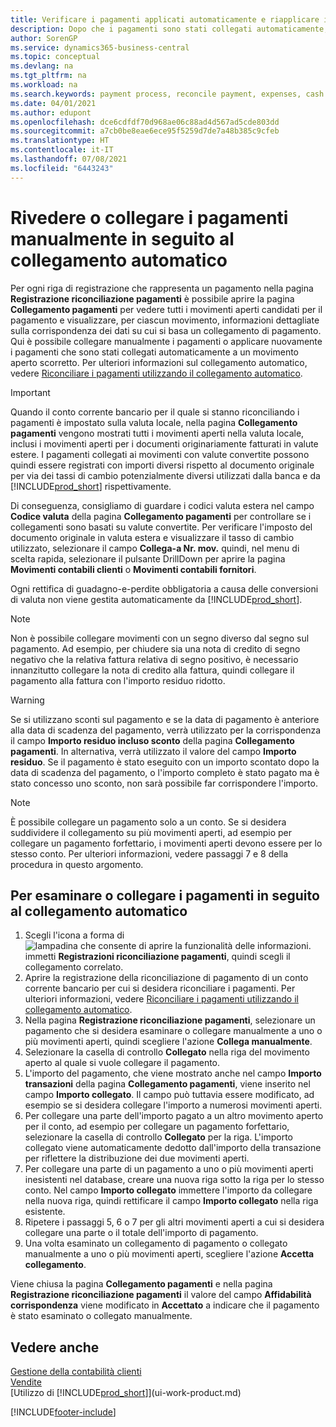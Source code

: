 ```yaml
---
title: Verificare i pagamenti applicati automaticamente e riapplicare i pagamenti manualmente | Documenti Microsoft
description: Dopo che i pagamenti sono stati collegati automaticamente, è possibile verificare tutti i movimenti relativi a un pagamento e ricollegare manualmente i movimenti che sono stati collegati erroneamente.
author: SorenGP
ms.service: dynamics365-business-central
ms.topic: conceptual
ms.devlang: na
ms.tgt_pltfrm: na
ms.workload: na
ms.search.keywords: payment process, reconcile payment, expenses, cash receipts
ms.date: 04/01/2021
ms.author: edupont
ms.openlocfilehash: dce6cdfdf70d968ae06c88ad4d567ad5cde803dd
ms.sourcegitcommit: a7cb0be8eae6ece95f5259d7de7a48b385c9cfeb
ms.translationtype: HT
ms.contentlocale: it-IT
ms.lasthandoff: 07/08/2021
ms.locfileid: "6443243"
---
```

# <a name="review-and-apply-payments-manually-after-automatic-application"></a>Rivedere o collegare i pagamenti manualmente in seguito al collegamento automatico
Per ogni riga di registrazione che rappresenta un pagamento nella pagina **Registrazione riconciliazione pagamenti** è possibile aprire la pagina **Collegamento pagamenti** per vedere tutti i movimenti aperti candidati per il pagamento e visualizzare, per ciascun movimento, informazioni dettagliate sulla corrispondenza dei dati su cui si basa un collegamento di pagamento. Qui è possibile collegare manualmente i pagamenti o applicare nuovamente i pagamenti che sono stati collegati automaticamente a un movimento aperto scorretto. Per ulteriori informazioni sul collegamento automatico, vedere [Riconciliare i pagamenti utilizzando il collegamento automatico](receivables-how-reconcile-payments-auto-application.md).

> [!IMPORTANT]  
>   Quando il conto corrente bancario per il quale si stanno riconciliando i pagamenti è impostato sulla valuta locale, nella pagina **Collegamento pagamenti** vengono mostrati tutti i movimenti aperti nella valuta locale, inclusi i movimenti aperti per i documenti originariamente fatturati in valute estere. I pagamenti collegati ai movimenti con valute convertite possono quindi essere registrati con importi diversi rispetto al documento originale per via dei tassi di cambio potenzialmente diversi utilizzati dalla banca e da [!INCLUDE[prod_short](includes/prod_short.md)] rispettivamente.

Di conseguenza, consigliamo di guardare i codici valuta estera nel campo **Codice valuta** della pagina **Collegamento pagamenti** per controllare se i collegamenti sono basati su valute convertite. Per verificare l'imposto del documento originale in valuta estera e visualizzare il tasso di cambio utilizzato, selezionare il campo **Collega-a Nr. mov.** quindi, nel menu di scelta rapida, selezionare il pulsante DrillDown per aprire la pagina **Movimenti contabili clienti** o **Movimenti contabili fornitori**.

Ogni rettifica di guadagno-e-perdite obbligatoria a causa delle conversioni di valuta non viene gestita automaticamente da [!INCLUDE[prod_short](includes/prod_short.md)].

> [!NOTE]  
>   Non è possibile collegare movimenti con un segno diverso dal segno sul pagamento. Ad esempio, per chiudere sia una nota di credito di segno negativo che la relativa fattura relativa di segno positivo, è necessario innanzitutto collegare la nota di credito alla fattura, quindi collegare il pagamento alla fattura con l'importo residuo ridotto.

> [!WARNING]  
>   Se si utilizzano sconti sul pagamento e se la data di pagamento è anteriore alla data di scadenza del pagamento, verrà utilizzato per la corrispondenza il campo **Importo residuo incluso sconto** della pagina **Collegamento pagamenti**. In alternativa, verrà utilizzato il valore del campo **Importo residuo**. Se il pagamento è stato eseguito con un importo scontato dopo la data di scadenza del pagamento, o l'importo completo è stato pagato ma è stato concesso uno sconto, non sarà possibile far corrispondere l'importo.

> [!NOTE]  
>   È possibile collegare un pagamento solo a un conto. Se si desidera suddividere il collegamento su più movimenti aperti, ad esempio per collegare un pagamento forfettario, i movimenti aperti devono essere per lo stesso conto. Per ulteriori informazioni, vedere passaggi 7 e 8 della procedura in questo argomento.

## <a name="to-review-or-apply-payments-after-automatic-application"></a>Per esaminare o collegare i pagamenti in seguito al collegamento automatico
1. Scegli l'icona a forma di ![lampadina che consente di aprire la funzionalità delle informazioni.](media/ui-search/search_small.png "Informazioni sull'operazione che si desidera eseguire") immetti **Registrazioni riconciliazione pagamenti**, quindi scegli il collegamento correlato.
2. Aprire la registrazione della riconciliazione di pagamento di un conto corrente bancario per cui si desidera riconciliare i pagamenti. Per ulteriori informazioni, vedere [Riconciliare i pagamenti utilizzando il collegamento automatico](receivables-how-reconcile-payments-auto-application.md).
3. Nella pagina **Registrazione riconciliazione pagamenti**, selezionare un pagamento che si desidera esaminare o collegare manualmente a uno o più movimenti aperti, quindi scegliere l'azione **Collega manualmente**.
4. Selezionare la casella di controllo **Collegato** nella riga del movimento aperto al quale si vuole collegare il pagamento.
5. L'importo del pagamento, che viene mostrato anche nel campo **Importo transazioni** della pagina **Collegamento pagamenti**, viene inserito nel campo **Importo collegato**. Il campo può tuttavia essere modificato, ad esempio se si desidera collegare l'importo a numerosi movimenti aperti.
6. Per collegare una parte dell'importo pagato a un altro movimento aperto per il conto, ad esempio per collegare un pagamento forfettario, selezionare la casella di controllo **Collegato** per la riga. L'importo collegato viene automaticamente dedotto dall'importo della transazione per riflettere la distribuzione dei due movimenti aperti.
7. Per collegare una parte di un pagamento a uno o più movimenti aperti inesistenti nel database, creare una nuova riga sotto la riga per lo stesso conto. Nel campo **Importo collegato** immettere l'importo da collegare nella nuova riga, quindi rettificare il campo **Importo collegato** nella riga esistente.
8. Ripetere i passaggi 5, 6 o 7 per gli altri movimenti aperti a cui si desidera collegare una parte o il totale dell'importo di pagamento.
9. Una volta esaminato un collegamento di pagamento o collegato manualmente a uno o più movimenti aperti, scegliere l'azione **Accetta collegamento**.

Viene chiusa la pagina **Collegamento pagamenti** e nella pagina **Registrazione riconciliazione pagamenti** il valore del campo **Affidabilità corrispondenza** viene modificato in **Accettato** a indicare che il pagamento è stato esaminato o collegato manualmente.

## <a name="see-also"></a>Vedere anche
[Gestione della contabilità clienti](receivables-manage-receivables.md)  
[Vendite](sales-manage-sales.md)  
[Utilizzo di [!INCLUDE[prod_short](includes/prod_short.md)]](ui-work-product.md)


[!INCLUDE[footer-include](includes/footer-banner.md)]